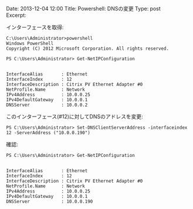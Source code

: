 Date: 2013-12-04  12:00
Title: Powershell: DNSの変更
Type: post  
Excerpt:   

    
    

インターフェースを取得:    
    
    C:\Users\Administrator>powershell
    Windows PowerShell
    Copyright (C) 2012 Microsoft Corporation. All rights reserved.
    
    PS C:\Users\Administrator> Get-NetIPConfiguration
    
    
    InterfaceAlias       : Ethernet
    InterfaceIndex       : 12
    InterfaceDescription : Citrix PV Ethernet Adapter #0
    NetProfile.Name      : Network
    IPv4Address          : 10.0.0.25
    IPv4DefaultGateway   : 10.0.0.1
    DNSServer            : 10.0.0.2
    
    
このインターフェース(#12)に対してDNSのアドレスを変更:
    
    PS C:\Users\Administrator> Set-DNSClientServerAddress -interfaceindex 12 -ServerAddress ("10.0.0.190")
    
    
確認:
    
    PS C:\Users\Administrator> Get-NetIPConfiguration
    
    
    InterfaceAlias       : Ethernet
    InterfaceIndex       : 12
    InterfaceDescription : Citrix PV Ethernet Adapter #0
    NetProfile.Name      : Network
    IPv4Address          : 10.0.0.25
    IPv4DefaultGateway   : 10.0.0.1
    DNSServer            : 10.0.0.190
    
    
    
